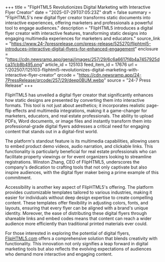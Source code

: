+++
title = "FlipHTML5 Revolutionizes Digital Marketing with Interactive Flyer Creator"
date = "2025-07-29T07:05:23Z"
draft = false
summary = "FlipHTML5's new digital flyer creator transforms static documents into interactive experiences, offering marketers and professionals a powerful tool to engage audiences."
description = "FlipHTML5 introduces a digital flyer creator with interactive features, transforming static designs into engaging multimedia experiences for marketers and educators."
source_link = "https://www.24-7pressrelease.com/press-release/525270/fliphtml5-introduces-interactive-digital-flyers-for-enhanced-engagement"
enclosure = "https://cdn.newsramp.app/genai/images/257/29/6c6a6617f4b4a7457925dca31cb8b495.png"
article_id = 125103
feed_item_id = 17676
url = "/202507/125103-fliphtml5-revolutionizes-digital-marketing-with-interactive-flyer-creator"
qrcode = "https://cdn.newsramp.app/24-7PressRelease/qrcode/257/29/deep0BUM.webp"
source = "24-7 Press Release"
+++

<p>FlipHTML5 has unveiled a digital flyer creator that significantly enhances how static designs are presented by converting them into interactive formats. This tool is not just about aesthetics; it incorporates realistic page-flip effects and multimedia integrations, making it a game-changer for marketers, educators, and real estate professionals. The ability to upload PDFs, Word documents, or image files and instantly transform them into professional-grade digital flyers addresses a critical need for engaging content that stands out in a digital-first world.</p><p>The platform's standout feature is its multimedia capabilities, allowing users to embed product demo videos, audio narration, and clickable links. This functionality is particularly beneficial for real estate professionals who can facilitate property viewings or for event organizers looking to streamline registrations. Winston Zhang, CEO of FlipHTML5, underscores the company's dedication to crafting tools that not only captivate but also inspire audiences, with the digital flyer maker being a prime example of this commitment.</p><p>Accessibility is another key aspect of FlipHTML5's offering. The platform provides customizable templates tailored to various industries, making it easier for individuals without deep design expertise to create compelling content. These templates offer flexibility in adjusting colors, fonts, and layouts, ensuring that every flyer can be aligned with a brand's unique identity. Moreover, the ease of distributing these digital flyers through shareable links and embed codes means that content can reach a wider audience more efficiently than traditional printed materials ever could.</p><p>For those interested in exploring the potential of digital flyers, <a href='https://FlipHTML5.com' rel='nofollow' target='_blank'>FlipHTML5.com</a> offers a comprehensive solution that blends creativity with functionality. This innovation not only signifies a leap forward in digital marketing tools but also reflects the evolving expectations of audiences who demand more interactive and engaging content.</p>